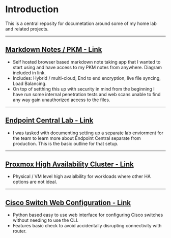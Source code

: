# Introduction
This is a central reposity for documetation around some of my home lab and related projects.

---

## [Markdown Notes / PKM - Link](https://github.com/Dzzs/Projects/blob/main/Markdown%20Notes.md)
- Self hosted browser based markdown note taking app that I wanted to start using and have access to my PKM notes from anywhere. Diagram included in link.
- Includes: Hybrid / multi-cloud, End to end encryption, live file syncing, Load Balancing.
- On top of setthing this up with security in mind from the beginning I have run some internal penetration tests and web scans unable to find any way gain unauthorized access to the files.

---

## [Endpoint Central Lab - Link](https://github.com/Dzzs/Projects/blob/main/Endpoint%20Central%20Lab.md)
- I was tasked with documenting setting up a separate lab enviorment for the team to learn more about Endpoint Central separate from production. This is the basic outline for that setup.

---

## [Proxmox High Availability Cluster - Link](https://github.com/Dzzs/Projects/blob/main/Proxmox%20HA%20Cluster.md)
- Physical / VM level high avaialbility for workloads where other HA options are not ideal.

---

## [Cisco Switch Web Configuration - Link](https://github.com/Dzzs/3850WebConfig)
- Python based easy to use web interface for configuring Cisco switches without needing to use the CLI.
- Features basic check to avoid accidentally disrupting connectivity with router.
